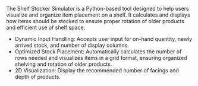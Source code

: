 The Shelf Stocker Simulator is a Python-based tool designed to help users visualize and organize item placement on a shelf.
It calculates and displays how items should be stocked to ensure proper rotation of older products and efficient use of shelf space.

- Dynamic Input Handling: Accepts user input for on-hand quantity, newly arrived stock, and number of display columns.
- Optimized Stock Placement: Automatically calculates the number of rows needed and visualizes items in a grid format, ensuring organized shelving and rotation of older products.
- 2D Visualization: Display the recommended number of facings and depth of products.
